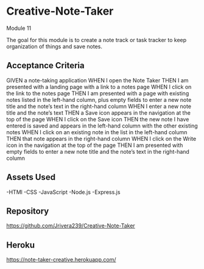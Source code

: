 # Creative-Note-Taker

Module 11

The goal for this module is to create a note track or task tracker to keep organization of things and save notes.

## Acceptance Criteria
GIVEN a note-taking application
WHEN I open the Note Taker
THEN I am presented with a landing page with a link to a notes page
WHEN I click on the link to the notes page
THEN I am presented with a page with existing notes listed in the left-hand column, plus empty fields to enter a new note title and the note’s text in the right-hand column
WHEN I enter a new note title and the note’s text
THEN a Save icon appears in the navigation at the top of the page
WHEN I click on the Save icon
THEN the new note I have entered is saved and appears in the left-hand column with the other existing notes
WHEN I click on an existing note in the list in the left-hand column
THEN that note appears in the right-hand column
WHEN I click on the Write icon in the navigation at the top of the page
THEN I am presented with empty fields to enter a new note title and the note’s text in the right-hand column

##  Assets Used

-HTMl
-CSS
-JavaScript
-Node.js
-Express.js


## Repository

https://github.com/Jrivera239/Creative-Note-Taker

## Heroku

https://note-taker-creative.herokuapp.com/